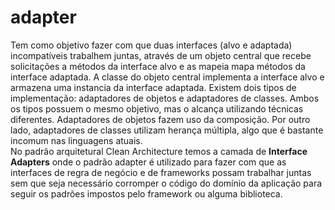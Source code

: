 # adapter

Tem como objetivo fazer com que duas interfaces (alvo e adaptada) incompatíveis trabalhem juntas, através de um objeto central que recebe solicitações a métodos da interface alvo e as mapeia mapa métodos da interface adaptada. A classe do objeto central implementa a interface alvo e armazena uma instancia da interface adaptada.
Existem dois tipos de implementação: adaptadores de objetos e adaptadores de classes.
Ambos os tipos possuem o mesmo objetivo, mas o alcança utilizando técnicas diferentes. Adaptadores de objetos fazem uso da composição. Por outro lado, adaptadores de classes
utilizam herança múltipla, algo que é bastante incomum nas linguagens atuais. </br>
No padrão arquitetural Clean Architecture temos a camada de **Interface Adapters** onde o padrão adapter é utilizado para fazer com que as interfaces de regra de negócio e
de frameworks possam trabalhar juntas sem que seja necessário corromper o código do domínio da aplicação para seguir os padrões impostos pelo framework ou alguma biblioteca.
